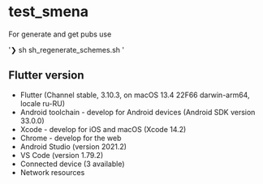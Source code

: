 # test_smena
For generate and get pubs use

'❯ sh sh_regenerate_schemes.sh '
## Flutter version
- Flutter (Channel stable, 3.10.3, on macOS 13.4 22F66 darwin-arm64, locale ru-RU)
- Android toolchain - develop for Android devices (Android SDK version 33.0.0)
- Xcode - develop for iOS and macOS (Xcode 14.2)
- Chrome - develop for the web
- Android Studio (version 2021.2)
- VS Code (version 1.79.2)
- Connected device (3 available)
- Network resources